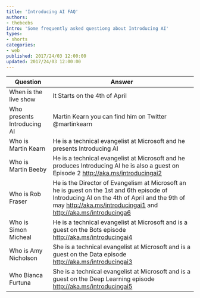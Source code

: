 ```yaml
---
title: 'Introducing AI FAQ'
authors:
- thebeebs
intro: 'Some frequently asked questiong about Introducing AI'
types:
- shorts
categories:
- web
published: 2017/24/03 12:00:00
updated: 2017/24/03 12:00:00
---
```



<table>
<thead>
<tr>
<th>Question</th>
<th>Answer</th>
</tr>
</thead>
<tbody>
<tr>
<td>When is the live show</td>
<td>It Starts on the 4th of April</td>
</tr>
<tr>
<td>Who presents Introducing AI</td>
<td>Martin Kearn you can find him on Twitter @martinkearn</td>
</tr>
<tr>
<td>Who is Martin Kearn</td>
<td>He is a technical evangelist at Microsoft and he presents Introducing AI</td>
</tr>
<tr>
<td>Who is Martin Beeby</td>
<td>He is a technical evangelist at Microsoft and he produces Introducing AI he is also a guest on Episode 2 <a href="http://aka.ms/introducingai2">http://aka.ms/introducingai2</a></td>
</tr>
<tr>
<td>Who is Rob Fraser</td>
<td>He is the Director of Evangelism  at Microsoft an he is guest on the 1st and 6th episode of Introducing AI on the 4th of April and the 9th of may <a href="http://aka.ms/introducingai1">http://aka.ms/introducingai1</a> and <a href="http://aka.ms/introducingai6">http://aka.ms/introducinga6</a></td>
</tr>
<tr>
<td>Who is Simon Micheal</td>
<td>He is a technical evangelist at Microsoft and is a guest on the Bots episode <a href="http://aka.ms/introducingai4">http://aka.ms/introducingai4</a></td>
</tr>
<tr>
<td>Who is Amy Nicholson</td>
<td>She is a technical evangelist at Microsoft and is a guest on the Data episode <a href="http://aka.ms/introducingai3">http://aka.ms/introducingai3</a></td>
</tr>
<tr>
<td>Who Bianca Furtuna</td>
<td>She is a technical evangelist at Microsoft and is a guest on the Deep Learning episode <a href="http://aka.ms/introducingai5">http://aka.ms/introducingai5</a></td>
</tr></tbody></table>